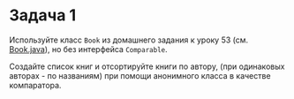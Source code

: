 # Задача 1

Используйте класс `Book` из домашнего задания к уроку 53 (см. [Book.java](https://github.com/ait-tr/cohort27/blob/main/basic_programming/lesson_55/code/tests/src/homework_53/Book.java)), но без интерфейса `Comparable`.

Создайте список книг и отсортируйте книги по автору, (при одинаковых авторах - по названиям) при помощи анонимного класса в качестве компаратора.
